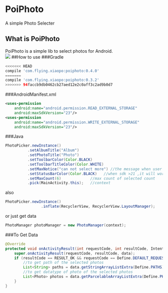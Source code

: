 # PoiPhoto
A simple Photo Selecter

## What is PoiPhoto
PoiPhoto is a simple lib to select photos for Android.
<br>
![](http://7xrqmj.com1.z0.glb.clouddn.com/anim.gif)
##How to use
###Gradle
```groovy
<<<<<<< HEAD
compile 'com.flying.xiaopo:poiphoto:0.4.0'
=======
compile 'com.flying.xiaopo:poiphoto:0.3.2'
>>>>>>> 94faccb9db0462cb27aed12e2c0aff3c2ad9b0d7
```
###AndroidManifest.xml
```xml
<uses-permission
    android:name="android.permission.READ_EXTERNAL_STORAGE"
    android:maxSdkVersion="23"/>
<uses-permission
    android:name="android.permission.WRITE_EXTERNAL_STORAGE"
    android:maxSdkVersion="23"/>
```
###Java
```java
PhotoPicker.newInstance()
          .setAlbumTitle("Album")
          .setPhotoTitle("Photo")
          .setToolbarColor(Color.BLACK)
          .setToolbarTitleColor(Color.WHITE)
          .setMaxNotice("can not select more") //the message when user selected photos too more
          .setStatusBarColor(Color.BLACK)   //when sdk >21 ,it will work
          .setMaxCount(6)             //max count of selected count
          .pick(MainActivity.this);   //context
  ```
  also
```java
PhotoPicker.newInstance()
                .inflate(RecyclerView, RecyclerView.LayoutManager);
```
or just get data
```java
PhotoManager photoManager = new PhotoManager(context);
```
###To Get Data
```java
@Override
protected void onActivityResult(int requestCode, int resultCode, Intent data) {
    super.onActivityResult(requestCode, resultCode, data);
    if (resultCode == RESULT_OK && requestCode == Define.DEFAULT_REQUEST_CODE) {
        //to get path of the selected photos
        List<String> paths = data.getStringArrayListExtra(Define.PATHS);
        //to get datatype of photo of the selected photos
        List<Photo> photos = data.getParcelableArrayListExtra(Define.PHOTOS);
    }
}
```
